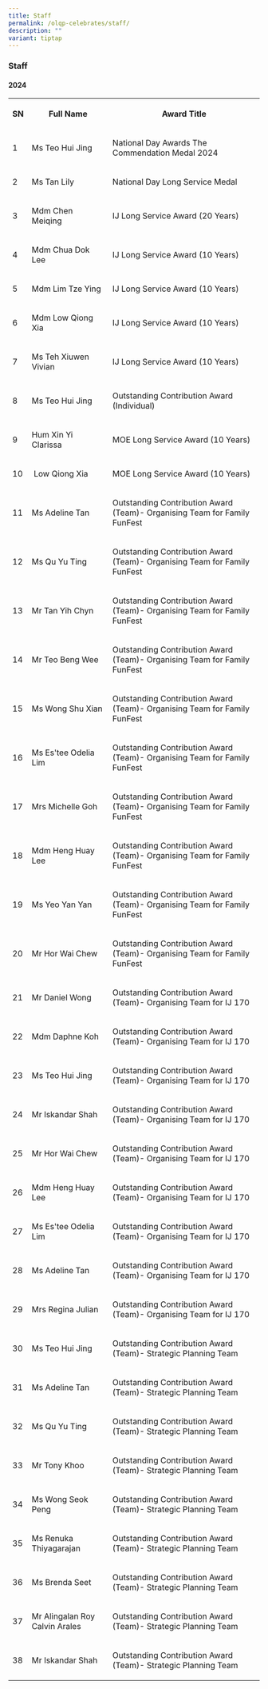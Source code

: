 ```yaml
---
title: Staff
permalink: /olqp-celebrates/staff/
description: ""
variant: tiptap
---
```

<h3>Staff</h3>
<h4>2024</h4>
<table style="minWidth: 75px">
<colgroup>
<col>
<col>
<col>
</colgroup>
<tbody>
<tr>
<th rowspan="1" colspan="1">
<p>SN</p>
</th>
<th rowspan="1" colspan="1">
<p>Full Name</p>
</th>
<th rowspan="1" colspan="1">
<p>Award Title</p>
</th>
</tr>
<tr>
<td rowspan="1" colspan="1">
<p>1</p>
</td>
<td rowspan="1" colspan="1">
<p>Ms Teo Hui Jing</p>
</td>
<td rowspan="1" colspan="1">
<p>National Day Awards The Commendation Medal 2024</p>
</td>
</tr>
<tr>
<td rowspan="1" colspan="1">
<p>2</p>
</td>
<td rowspan="1" colspan="1">
<p>Ms Tan Lily</p>
</td>
<td rowspan="1" colspan="1">
<p>National Day Long Service Medal</p>
</td>
</tr>
<tr>
<td rowspan="1" colspan="1">
<p>3</p>
</td>
<td rowspan="1" colspan="1">
<p>Mdm Chen Meiqing</p>
</td>
<td rowspan="1" colspan="1">
<p>IJ Long Service Award (20 Years)</p>
</td>
</tr>
<tr>
<td rowspan="1" colspan="1">
<p>4</p>
</td>
<td rowspan="1" colspan="1">
<p>Mdm Chua Dok Lee</p>
</td>
<td rowspan="1" colspan="1">
<p>IJ Long Service Award (10 Years)</p>
</td>
</tr>
<tr>
<td rowspan="1" colspan="1">
<p>5</p>
</td>
<td rowspan="1" colspan="1">
<p>Mdm Lim Tze Ying</p>
</td>
<td rowspan="1" colspan="1">
<p>IJ Long Service Award (10 Years)</p>
</td>
</tr>
<tr>
<td rowspan="1" colspan="1">
<p>6</p>
</td>
<td rowspan="1" colspan="1">
<p>Mdm Low Qiong Xia</p>
</td>
<td rowspan="1" colspan="1">
<p>IJ Long Service Award (10 Years)</p>
</td>
</tr>
<tr>
<td rowspan="1" colspan="1">
<p>7</p>
</td>
<td rowspan="1" colspan="1">
<p>Ms Teh Xiuwen Vivian</p>
</td>
<td rowspan="1" colspan="1">
<p>IJ Long Service Award (10 Years)</p>
</td>
</tr>
<tr>
<td rowspan="1" colspan="1">
<p>8</p>
</td>
<td rowspan="1" colspan="1">
<p>Ms Teo Hui Jing</p>
</td>
<td rowspan="1" colspan="1">
<p>Outstanding Contribution Award (Individual)</p>
</td>
</tr>
<tr>
<td rowspan="1" colspan="1">
<p>9</p>
</td>
<td rowspan="1" colspan="1">
<p>Hum Xin Yi Clarissa</p>
</td>
<td rowspan="1" colspan="1">
<p>MOE Long Service Award (10 Years)</p>
</td>
</tr>
<tr>
<td rowspan="1" colspan="1">
<p>10</p>
</td>
<td rowspan="1" colspan="1">
<p>&nbsp;Low Qiong Xia</p>
</td>
<td rowspan="1" colspan="1">
<p>MOE Long Service Award (10 Years)</p>
</td>
</tr>
<tr>
<td rowspan="1" colspan="1">
<p>11</p>
</td>
<td rowspan="1" colspan="1">
<p>Ms Adeline Tan</p>
</td>
<td rowspan="1" colspan="1">
<p>Outstanding Contribution Award (Team)- Organising Team for Family FunFest</p>
</td>
</tr>
<tr>
<td rowspan="1" colspan="1">
<p>12</p>
</td>
<td rowspan="1" colspan="1">
<p>Ms Qu Yu Ting</p>
</td>
<td rowspan="1" colspan="1">
<p>Outstanding Contribution Award (Team)- Organising Team for Family FunFest</p>
</td>
</tr>
<tr>
<td rowspan="1" colspan="1">
<p>13</p>
</td>
<td rowspan="1" colspan="1">
<p>Mr Tan Yih Chyn</p>
</td>
<td rowspan="1" colspan="1">
<p>Outstanding Contribution Award (Team)- Organising Team for Family FunFest</p>
</td>
</tr>
<tr>
<td rowspan="1" colspan="1">
<p>14</p>
</td>
<td rowspan="1" colspan="1">
<p>Mr Teo Beng Wee</p>
</td>
<td rowspan="1" colspan="1">
<p>Outstanding Contribution Award (Team)- Organising Team for Family FunFest</p>
</td>
</tr>
<tr>
<td rowspan="1" colspan="1">
<p>15</p>
</td>
<td rowspan="1" colspan="1">
<p>Ms Wong Shu Xian</p>
</td>
<td rowspan="1" colspan="1">
<p>Outstanding Contribution Award (Team)- Organising Team for Family FunFest</p>
</td>
</tr>
<tr>
<td rowspan="1" colspan="1">
<p>16</p>
</td>
<td rowspan="1" colspan="1">
<p>Ms Es'tee Odelia Lim</p>
</td>
<td rowspan="1" colspan="1">
<p>Outstanding Contribution Award (Team)- Organising Team for Family FunFest</p>
</td>
</tr>
<tr>
<td rowspan="1" colspan="1">
<p>17</p>
</td>
<td rowspan="1" colspan="1">
<p>Mrs Michelle Goh</p>
</td>
<td rowspan="1" colspan="1">
<p>Outstanding Contribution Award (Team)- Organising Team for Family FunFest</p>
</td>
</tr>
<tr>
<td rowspan="1" colspan="1">
<p>18</p>
</td>
<td rowspan="1" colspan="1">
<p>Mdm Heng Huay Lee</p>
</td>
<td rowspan="1" colspan="1">
<p>Outstanding Contribution Award (Team)- Organising Team for Family FunFest</p>
</td>
</tr>
<tr>
<td rowspan="1" colspan="1">
<p>19</p>
</td>
<td rowspan="1" colspan="1">
<p>Ms Yeo Yan Yan</p>
</td>
<td rowspan="1" colspan="1">
<p>Outstanding Contribution Award (Team)- Organising Team for Family FunFest</p>
</td>
</tr>
<tr>
<td rowspan="1" colspan="1">
<p>20</p>
</td>
<td rowspan="1" colspan="1">
<p>Mr Hor Wai Chew</p>
</td>
<td rowspan="1" colspan="1">
<p>Outstanding Contribution Award (Team)- Organising Team for Family FunFest</p>
</td>
</tr>
<tr>
<td rowspan="1" colspan="1">
<p>21</p>
</td>
<td rowspan="1" colspan="1">
<p>Mr Daniel Wong</p>
</td>
<td rowspan="1" colspan="1">
<p>Outstanding Contribution Award (Team)- Organising Team for IJ 170</p>
</td>
</tr>
<tr>
<td rowspan="1" colspan="1">
<p>22</p>
</td>
<td rowspan="1" colspan="1">
<p>Mdm Daphne Koh</p>
</td>
<td rowspan="1" colspan="1">
<p>Outstanding Contribution Award (Team)- Organising Team for IJ 170</p>
</td>
</tr>
<tr>
<td rowspan="1" colspan="1">
<p>23</p>
</td>
<td rowspan="1" colspan="1">
<p>Ms Teo Hui Jing</p>
</td>
<td rowspan="1" colspan="1">
<p>Outstanding Contribution Award (Team)- Organising Team for IJ 170</p>
</td>
</tr>
<tr>
<td rowspan="1" colspan="1">
<p>24</p>
</td>
<td rowspan="1" colspan="1">
<p>Mr Iskandar Shah</p>
</td>
<td rowspan="1" colspan="1">
<p>Outstanding Contribution Award (Team)- Organising Team for IJ 170</p>
</td>
</tr>
<tr>
<td rowspan="1" colspan="1">
<p>25</p>
</td>
<td rowspan="1" colspan="1">
<p>Mr Hor Wai Chew</p>
</td>
<td rowspan="1" colspan="1">
<p>Outstanding Contribution Award (Team)- Organising Team for IJ 170</p>
</td>
</tr>
<tr>
<td rowspan="1" colspan="1">
<p>26</p>
</td>
<td rowspan="1" colspan="1">
<p>Mdm Heng Huay Lee</p>
</td>
<td rowspan="1" colspan="1">
<p>Outstanding Contribution Award (Team)- Organising Team for IJ 170</p>
</td>
</tr>
<tr>
<td rowspan="1" colspan="1">
<p>27</p>
</td>
<td rowspan="1" colspan="1">
<p>Ms Es'tee Odelia Lim</p>
</td>
<td rowspan="1" colspan="1">
<p>Outstanding Contribution Award (Team)- Organising Team for IJ 170</p>
</td>
</tr>
<tr>
<td rowspan="1" colspan="1">
<p>28</p>
</td>
<td rowspan="1" colspan="1">
<p>Ms Adeline Tan</p>
</td>
<td rowspan="1" colspan="1">
<p>Outstanding Contribution Award (Team)- Organising Team for IJ 170</p>
</td>
</tr>
<tr>
<td rowspan="1" colspan="1">
<p>29</p>
</td>
<td rowspan="1" colspan="1">
<p>Mrs Regina Julian</p>
</td>
<td rowspan="1" colspan="1">
<p>Outstanding Contribution Award (Team)- Organising Team for IJ 170</p>
</td>
</tr>
<tr>
<td rowspan="1" colspan="1">
<p>30</p>
</td>
<td rowspan="1" colspan="1">
<p>Ms Teo Hui Jing</p>
</td>
<td rowspan="1" colspan="1">
<p>Outstanding Contribution Award (Team)- Strategic Planning Team</p>
</td>
</tr>
<tr>
<td rowspan="1" colspan="1">
<p>31</p>
</td>
<td rowspan="1" colspan="1">
<p>Ms Adeline Tan</p>
</td>
<td rowspan="1" colspan="1">
<p>Outstanding Contribution Award (Team)- Strategic Planning Team</p>
</td>
</tr>
<tr>
<td rowspan="1" colspan="1">
<p>32</p>
</td>
<td rowspan="1" colspan="1">
<p>Ms Qu Yu Ting</p>
</td>
<td rowspan="1" colspan="1">
<p>Outstanding Contribution Award (Team)- Strategic Planning Team</p>
</td>
</tr>
<tr>
<td rowspan="1" colspan="1">
<p>33</p>
</td>
<td rowspan="1" colspan="1">
<p>Mr Tony Khoo</p>
</td>
<td rowspan="1" colspan="1">
<p>Outstanding Contribution Award (Team)- Strategic Planning Team</p>
</td>
</tr>
<tr>
<td rowspan="1" colspan="1">
<p>34</p>
</td>
<td rowspan="1" colspan="1">
<p>Ms Wong Seok Peng</p>
</td>
<td rowspan="1" colspan="1">
<p>Outstanding Contribution Award (Team)- Strategic Planning Team</p>
</td>
</tr>
<tr>
<td rowspan="1" colspan="1">
<p>35</p>
</td>
<td rowspan="1" colspan="1">
<p>Ms Renuka Thiyagarajan</p>
</td>
<td rowspan="1" colspan="1">
<p>Outstanding Contribution Award (Team)- Strategic Planning Team</p>
</td>
</tr>
<tr>
<td rowspan="1" colspan="1">
<p>36</p>
</td>
<td rowspan="1" colspan="1">
<p>Ms Brenda Seet</p>
</td>
<td rowspan="1" colspan="1">
<p>Outstanding Contribution Award (Team)- Strategic Planning Team</p>
</td>
</tr>
<tr>
<td rowspan="1" colspan="1">
<p>37</p>
</td>
<td rowspan="1" colspan="1">
<p>Mr Alingalan Roy Calvin Arales</p>
</td>
<td rowspan="1" colspan="1">
<p>Outstanding Contribution Award (Team)- Strategic Planning Team</p>
</td>
</tr>
<tr>
<td rowspan="1" colspan="1">
<p>38</p>
</td>
<td rowspan="1" colspan="1">
<p>Mr Iskandar Shah</p>
</td>
<td rowspan="1" colspan="1">
<p>Outstanding Contribution Award (Team)- Strategic Planning Team</p>
</td>
</tr>
</tbody>
</table>
<p></p>